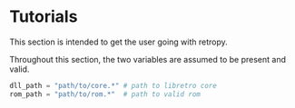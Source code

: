 # Tutorials

This section is intended to get the user going with retropy.

Throughout this section, the two variables are assumed to be present and valid.

``` py
dll_path = "path/to/core.*" # path to libretro core
rom_path = "path/to/rom.*"  # path to valid rom
```
